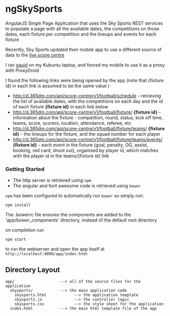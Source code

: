 ngSkySports
===========

AngularJS Single Page Application that uses the Sky Sports REST services to populate a page with all the available dates, the competitions on those dates, each fixture per competition and the lineups and events for each fixture

Recently, Sky Sports updated their mobile app to use a different source of data to the [live score centre](http://live.skysports.com/ScoreCentre/football.html)

I ran [squid](http://www.squid-cache.org/ "the Linux proxy server") on my Kubuntu laptop, and forced my mobile to use it as a proxy with ProxyDroid 

I found the following links were being opened by the app (note that {fixture id} in each link is assumed to be the same value )

* http://d.365dm.com/api/score-centre/v1/football/schedule - retrieving the list of available dates, with the competitions on each day and the id of each fixture **{fixture id}** in each link below
* http://d.365dm.com/api/score-centre/v1/football/fixture/ **{fixture id}** - information about the fixture - competition, round, status, kick off time, teams, score, scorers, location, attendance, referee, etc
* http://d.365dm.com/api/score-centre/v1/football/fixture/teams/ **{fixture id}** - the lineups for the fixture, and the squad number for each player
* http://d.365dm.com/api/score-centre/v1/football/fixture/teams/events/ **{fixture id}** - each event in the fixture (goal, penalty, OG, assist, booking, red card, shoot out), organised by player id, which matches with the player id in the teams/{fixture id} link

### Getting Started

* The http server is retrieved using `npm`
* The angular and font awesome code is retrieved using `bower`

`npm` has been configured to automatically run `bower` so simply run:

```
npm install
```

The .bowerrc file ensures the components are added to the 'app/bower_components' directory, instead of the default root directory

on completion run
```
npm start
```
to run the webserver and open the app itself at `http://localhost:8000/app/index.html` 

## Directory Layout

```
app/                    --> all of the source files for the application
  skysports/            --> the main application code
    skysports.html            --> the application template
    skysports.js              --> the controller logic
    skysports.css             --> the style sheet for the application
  index.html            --> the main html template file of the app
